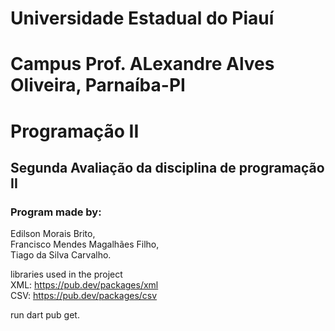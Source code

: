 # Universidade Estadual do Piauí
# Campus Prof. ALexandre Alves Oliveira, Parnaíba-PI
# Programação II
## Segunda Avaliação da disciplina de programação II
### Program made by: <br>
Edilson Morais Brito,  <br>
Francisco Mendes Magalhães Filho,<br>
Tiago da Silva Carvalho.

libraries used in the project <br>
XML: https://pub.dev/packages/xml <br>
CSV: https://pub.dev/packages/csv

run dart pub get.
